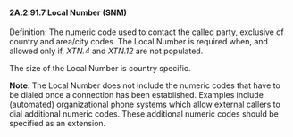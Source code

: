 #### 2A.2.91.7 Local Number (SNM)

Definition: The numeric code used to contact the called party, exclusive of country and area/city codes. The Local Number is required when, and allowed only if, _XTN.4_ and _XTN.12_ are not populated.

The size of the Local Number is country specific.

**Note**: The Local Number does not include the numeric codes that have to be dialed once a connection has been established. Examples include (automated) organizational phone systems which allow external callers to dial additional numeric codes. These additional numeric codes should be specified as an extension.
